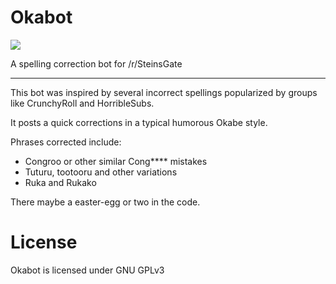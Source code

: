 # Okabot
![](https://raw.githubusercontent.com/Zorpos/Okabot/master/okabot.png)

A spelling correction bot for /r/SteinsGate
<hr>

This bot was inspired by several incorrect spellings popularized by groups like CrunchyRoll and HorribleSubs. 

It posts a quick corrections in a typical humorous Okabe style.

Phrases corrected include:

- Congroo or other similar Cong**** mistakes
- Tuturu, tootooru and other variations
- Ruka and Rukako

There maybe a easter-egg or two in the code.


License
======
Okabot is licensed under GNU GPLv3
